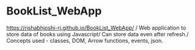 # BookList_WebApp
https://rishabhjoshi-rj.github.io/BookList_WebApp/  /
Web application to store data of books using Javascript/
Can store data even after refresh./
Concepts used - classes, DOM, Arrow functions, events, json. 
